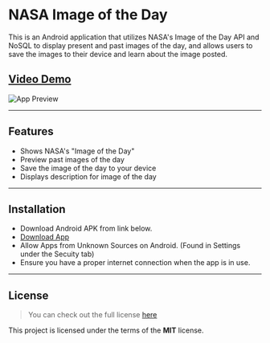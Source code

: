 NASA Image of the Day
============

This is an Android application that utilizes NASA's Image of the Day API and NoSQL to display present and past images of the day, and allows users to save the images to their device and learn about the image posted.

## [Video Demo](https://www.youtube.com/watch?v=F9_eUSd3F-0&ab_channel=RyanMaidment)

![App Preview](https://i.imgur.com/KhGG4Na.png)

---

## Features
- Shows NASA's "Image of the Day"
- Preview past images of the day
- Save the image of the day to your device
- Displays description for image of the day

---

## Installation
- Download Android APK from link below.
- [Download App](https://mega.nz/file/DRpVBaqI#b66JdVxgtQZswgaH5BegzqvEPQQ84EjskYoX6BibxEU)
- Allow Apps from Unknown Sources on Android. (Found in Settings under the Secuity tab)
- Ensure you have a proper internet connection when the app is in use.

---

## License
>You can check out the full license [here](https://github.com/RyanMaidment/NASAImageOfTheDay/blob/master/LICENSE)

This project is licensed under the terms of the **MIT** license.
